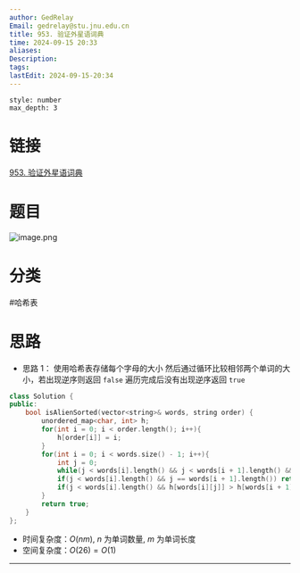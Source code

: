 ```yaml
---
author: GedRelay
Email: gedrelay@stu.jnu.edu.cn
title: 953. 验证外星语词典
time: 2024-09-15 20:33
aliases: 
Description: 
tags: 
lastEdit: 2024-09-15-20:34
---
```


```toc
style: number
max_depth: 3
```

# 链接
[953. 验证外星语词典](https://leetcode.cn/problems/verifying-an-alien-dictionary/) 

# 题目
![image.png](https://ged-pic-bed.oss-cn-guangzhou.aliyuncs.com/img/202409152033210.png)


# 分类
#哈希表 

# 思路
- 思路 1：
使用哈希表存储每个字母的大小
然后通过循环比较相邻两个单词的大小，若出现逆序则返回 `false` 
遍历完成后没有出现逆序返回 `true` 


```cpp
class Solution {
public:
    bool isAlienSorted(vector<string>& words, string order) {
        unordered_map<char, int> h;
        for(int i = 0; i < order.length(); i++){
            h[order[i]] = i;
        }
        for(int i = 0; i < words.size() - 1; i++){
            int j = 0;
            while(j < words[i].length() && j < words[i + 1].length() && words[i][j] == words[i + 1][j]) j++;// 找到第一个不相等的地方
            if(j < words[i].length() && j == words[i + 1].length()) return false;// 第一个单词没到尽头，第二个单词到尽头
            if(j < words[i].length() && h[words[i][j]] > h[words[i + 1][j]]) return false;
        }
        return true;
    }
};
```


- 时间复杂度：${O\left( nm \right)  }$, ${n }$ 为单词数量, ${m }$ 为单词长度
- 空间复杂度：${O\left( 26 \right) =O\left( 1 \right)  }$ 


---

